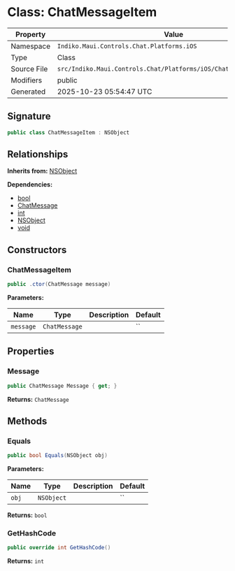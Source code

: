 # Class: ChatMessageItem

| Property | Value |
|----------|-------|
| Namespace | `Indiko.Maui.Controls.Chat.Platforms.iOS` |
| Type | Class |
| Source File | `src/Indiko.Maui.Controls.Chat/Platforms/iOS/ChatViewDataSource.cs` |
| Modifiers | public |
| Generated | 2025-10-23 05:54:47 UTC |

## Signature

```csharp
public class ChatMessageItem : NSObject
```

## Relationships

**Inherits from:** [NSObject](NSObject.md)

**Dependencies:**
- [bool](bool.md)
- [ChatMessage](ChatMessage.md)
- [int](int.md)
- [NSObject](NSObject.md)
- [void](void.md)

## Constructors

### ChatMessageItem

```csharp
public .ctor(ChatMessage message)
```

**Parameters:**

| Name | Type | Description | Default |
|------|------|-------------|---------|
| `message` | `ChatMessage` |  | `` |

## Properties

### Message

```csharp
public ChatMessage Message { get; }
```

**Returns:** `ChatMessage`

## Methods

### Equals

```csharp
public bool Equals(NSObject obj)
```

**Parameters:**

| Name | Type | Description | Default |
|------|------|-------------|---------|
| `obj` | `NSObject` |  | `` |

**Returns:** `bool`

### GetHashCode

```csharp
public override int GetHashCode()
```

**Returns:** `int`

